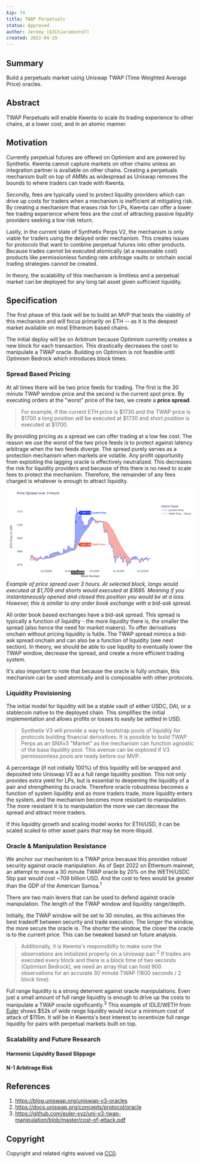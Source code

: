 ```yaml
---
kip: 74
title: TWAP Perpetuals
status: Approved
author: Jeremy (@JChiaramonte7)
created: 2022-04-19
---
```


## Summary

Build a perpetuals market using Uniswap TWAP (Time Weighted Average Price) oracles. 

## Abstract

TWAP Perpetuals will enable Kwenta to scale its trading experience to other chains, at a lower cost, and in an atomic manner. 

## Motivation

Currently perpetual futures are offered on Optimism and are powered by Synthetix. Kwenta cannot capture markets on other chains unless an integration partner is available on other chains. Creating a perpetuals mechanism built on top of AMMs as widespread as Uniswap removes the bounds to where traders can trade with Kwenta. 

Secondly, fees are typically used to protect liqudity providers which can drive up costs for traders when a mechanism is inefficient at mitigating risk. By creating a mechanism that erases risk for LPs, Kwenta can offer a lower fee trading experience where fees are the cost of attracting passive liqudity providers seeking a low risk return.

Lastly, in the current state of Synthetix Perps V2, the mechanism is only viable for traders using the delayed order mechanism. This creates issues for protocols that want to combine perpetual futures into other products. Because trades cannot be executed atomically (at a reasonable cost) products like permissionless funding rate arbitrage vaults or onchain social trading strategies cannot be created.

In theory, the scalability of this mechanism is limitless and a perpetual market can be deployed for any long tail asset given sufficient liquidity. 

## Specification

The first phase of this task will be to build an MVP that tests the viability of this mechanism and will focus primarily on ETH -- as it is the deepest market available on most Ethereum based chains. 

The initial deploy will be on Arbitrum because Optimism currently creates a new block for each transaction. This drastically decreases the cost to manipulate a TWAP oracle. Building on Optimism is not feasible until Optimism Bedrock which introduces block times. 

### Spread Based Pricing

At all times there will be two price feeds for trading. The first is the 30 minute TWAP window price and the second is the current spot price. By executing orders at the "worst" price of the two, we create a **price spread**. 

> For example, if the current ETH price is $1730 and the TWAP price is $1700 a long position will be executed at $1730 and short position is executed at $1700. 

By providing pricing as a spread we can offer trading at a low fee cost. The reason we use the worst of the two price feeds is to protect against latency arbitrage when the two feeds diverge. The spread purely serves as a protection mechanism when markets are volatile. Any profit opportunity from exploiting the lagging oracle is effectively neutralized. This decreases the risk for liquidity providers and because of this there is no need to scale fees to protect the mechanism. Therefore, the remainder of any fees charged is whatever is enough to attract liquidity.

![Spread Chart](../../images/kip-74-spread.png)
*Example of price spread over 3 hours. At selected block, longs would executed at $1,709 and shorts would executed at $1685. Meaning if you instantaneously opened and closed this position you would be at a loss. However, this is similar to any order book exchange with a bid-ask spread.*

All order book based exchanges have a bid-ask spread. This spread is typically a function of liquidity - the more liquidity there is, the smaller the spread (also hence the need for market makers). To offer derivatives onchain without pricing liquidity is futile. The TWAP spread mimics a bid-ask spread onchain and can also be a function of liquidity (see next section). In theory, we should be able to use liqudity to eventually lower the TWAP window, decrease the spread, and create a more efficient trading system.

It's also important to note that because the oracle is fully onchain, this mechanism can be used atomically and is composable with other protocols. 

### Liquidity Provisioning

The initial model for liquidity will be a stable vault of either USDC, DAI, or a stablecoin native to the deployed chain. This simplifies the initial implementation and allows profits or losses to easily be settled in USD.

> Synthetix V3 will provide a way to bootstrap pools of liquidity for protocols building financial derivatives. It is possible to build TWAP Perps as an SNXv3 "Market" as the mechanism can function agnostic of the base liquidity pool. This avenue can be explored if V3 permissionless pools are ready before our MVP.

A percentage (if not initially 100%) of this liquidity will be wrapped and deposited into Uniswap V3 as a full range liquidity position. This not only provides extra yield for LPs, but is essential to deepening the liquidity of a pair and strengthening its oracle. Therefore oracle robustness becomes a function of system liquidity and as more traders trade, more liquidity enters the system, and the mechanism becomes more resistant to manipulation. The more resistant it is to manipulation the more we can decrease the spread and attract more traders.

If this liquidity growth and scaling model works for ETH/USD, it can be scaled scaled to other asset pairs that may be more illiquid.

### Oracle & Manipulation Resistance

We anchor our mechanism to a TWAP price because this provides robust security against oracle manipulation. As of Sept 2022 on Ethereum mainnet, an attempt to move a 30 minute TWAP oracle by 20% on the WETH/USDC 5bp pair would cost ~709 billion USD. And the cost to fees would be greater than the GDP of the American Samoa.<sup>1</sup>

There are two main levers that can be used to defend against oracle manipulation. The length of the TWAP window and liquidity range/depth. 

Initially, the TWAP window will be set to 30 minutes, as this achieves the best tradeoff between security and trade execution. The longer the window, the more secure the oracle is. The shorter the window, the closer the oracle is to the current price. This can be tweaked based on future analysis.

> Additionally, it is Kwenta's responsibilty to make sure the observations are initialized properly on a Uniswap pair.<sup>2</sup> If trades are executed every block and there is a block time of two seconds (Optimism Bedrock), we need an array that can hold 900 observations for an accurate 30 minute TWAP (1800 seconds / 2 block time).

Full range liquidity is a strong deterrent against oracle manipulations. Even just a small amount of full range liquidity is enough to drive up the costs to manipulate a TWAP oracle significantly.<sup>3</sup> This example of IDLE/WETH from [Euler](https://docs.euler.finance/euler-protocol/getting-started/methodology/oracle-rating#how-to-improve-the-oracle-rating) shows $52k of wide range liquidity would incur a minimum cost of attack of $115m. It will be in Kwenta's best interest to incentivize full range liquidity for pairs with perpetual markets built on top. 

### Scalability and Future Research

#### Harmonic Liquidity Based Slippage

#### N-1 Arbitrage Risk

## References

1. https://blog.uniswap.org/uniswap-v3-oracles
2. https://docs.uniswap.org/concepts/protocol/oracle
3. https://github.com/euler-xyz/uni-v3-twap-manipulation/blob/master/cost-of-attack.pdf

## Copyright

Copyright and related rights waived via [CC0](https://creativecommons.org/publicdomain/zero/1.0/).

